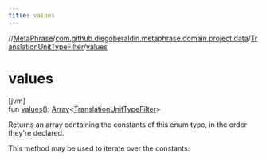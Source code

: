 ```yaml
---
title: values
---
```

//[MetaPhrase](../../../index.html)/[com.github.diegoberaldin.metaphrase.domain.project.data](../index.html)/[TranslationUnitTypeFilter](index.html)/[values](values.html)



# values



[jvm]\
fun [values](values.html)(): [Array](https://kotlinlang.org/api/latest/jvm/stdlib/kotlin/-array/index.html)&lt;[TranslationUnitTypeFilter](index.html)&gt;



Returns an array containing the constants of this enum type, in the order they're declared.



This method may be used to iterate over the constants.




